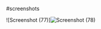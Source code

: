 
#screenshots

![Screenshot (77)]![Screenshot (78)](https://user-images.githubusercontent.com/93415995/227139607-0f57637a-2136-44ff-a627-6fa4cae7f1c6.png)







